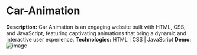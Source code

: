 # Car-Animation
 **Description:** Car Animation is an engaging website built with HTML, CSS, and JavaScript, featuring captivating animations that bring a dynamic and interactive user experience. 
 **Technologies:** HTML | CSS | JavaScript
 **Demo:**
![image](https://github.com/kiranbawane48/Car-Animation/assets/100428197/f379ea14-479f-4743-93af-7d6b657b1e9a)




